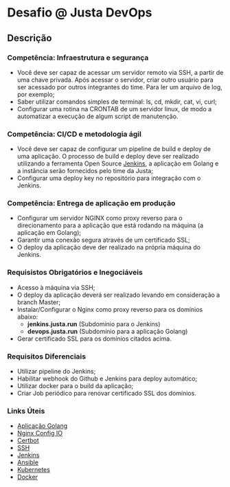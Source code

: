 # Desafio @ Justa DevOps

## Descrição 


### Competência: Infraestrutura e segurança
- Você deve ser capaz de acessar um servidor remoto via SSH, a partir de uma chave privada. Após acessar o servidor, criar outro usuário para ser acessado por outros integrantes do time. Para ler um arquivo de log, por exemplo;
- Saber utilizar comandos simples de terminal: ls, cd, mkdir, cat, vi, curl;
- Configurar uma rotina na CRONTAB de um servidor linux, de modo a automatizar a execução de algum script de manutenção.

### Competência: CI/CD e metodologia ágil
- Você deve ser capaz de configurar um pipeline de build e deploy de uma aplicação. O processo de build e deploy deve ser realizado utilizando a ferramenta Open Source [Jenkins](https://jenkins.io/), a aplicação em Golang e a instância serão fornecidos pelo time da Justa;
- Configurar uma deploy key no repositório para integração com o Jenkins.

### Competência: Entrega de aplicação em produção
- Configurar um servidor NGINX como proxy reverso para o direcionamento para a aplicação que está rodando na máquina (a aplicação em Golang);
- Garantir uma conexão segura através de um certificado SSL;
- O deploy da aplicação deve der realizado na própria máquina do Jenkins.

### Requisistos Obrigatórios e Inegociáveis

- Acesso à máquina via SSH;
- O deploy da aplicação deverá ser realizado levando em consideração a branch Master;
- Instalar/Configurar o Nginx como proxy reverso para os domínios abaixo:
  - **jenkins.justa.run** (Subdomínio para o Jenkins)
  - **devops.justa.run** (Subdomínio para a aplicação Golang)
- Gerar certificado SSL para os domínios citados acima.

### Requisitos Diferenciais

- Utilizar pipeline do Jenkins;
- Habilitar webhook do Github e Jenkins para deploy automático;
- Utilizar docker para o build da aplicação;
- Criar Job periódico para renovar certificado SSL dos domínios.

### Links Úteis

- [Aplicação Golang](https://github.com/justapagamentos/jst-devops-test)
- [Nginx Config IO](https://nginxconfig.io)
- [Certbot](https://certbot.eff.org/)
- [SSH](https://kinsta.com/pt/blog/conectar-ao-servidor-via-ssh/)
- [Jenkins](https://www.jenkins.io/doc/)
- [Ansible](https://docs.ansible.com/ansible/latest/index.html)
- [Kubernetes](https://kubernetes.io/docs/concepts/overview/what-is-kubernetes/)
- [Docker](https://docs.docker.com/get-started/)


